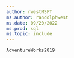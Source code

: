 ```yaml
---
author: rwestMSFT
ms.author: randolphwest
ms.date: 09/20/2022
ms.prod: sql
ms.topic: include
---
```

 `AdventureWorks2019` 